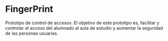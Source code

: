# FingerPrint

Prototipo de control de accesos. El objetivo de este prototipo es, facilitar y controlar el acceso del alumnado al aula de estudio y aumentar la seguridad de las personas usuarias.
